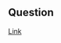 ## Question
[Link](https://leetcode.com/problems/remove-duplicates-from-sorted-array-ii/description/)